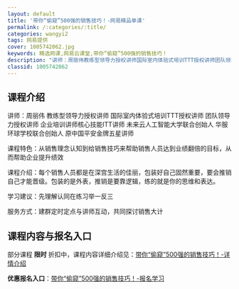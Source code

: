 ```yaml
---
layout: default
title: '带你“偷窥”500强的销售技巧！-网易精品单课'
permalink: /:categories/:title/
categories: wangyi2
tags: 网易提供
cover: 1005742062.jpg
keywords: 精选网课,网易云课堂,带你“偷窥”500强的销售技巧！
description: "讲师：周丽伟教练型领导力授权讲师国际室内体验式培训TTT授权讲师团队领导力授权讲师企业培训讲师核心技能ITT讲师未来云人工智能大学联合创始人华服环球学校联合创始人原中国平安金牌五星讲师课程特"
classid: 1005742062
---
```


## 课程介绍

讲师：周丽伟
教练型领导力授权讲师
国际室内体验式培训TTT授权讲师
团队领导力授权讲师
企业培训讲师核心技能ITT讲师
未来云人工智能大学联合创始人
华服环球学校联合创始人
原中国平安金牌五星讲师

课程特色：从销售理念认知到给销售技巧来帮助销售人员达到业绩翻倍的目标，从而帮助企业提升绩效

课程介绍：每个销售人员都是在深宫生活的佳丽，包装好自己固然重要，要会推销自己才能晋级。包装的是外表，推销是要靠逻辑，练的就是你的思维和表达。

学习建议：先理解认同在练习举一反三

服务方式：建群定时定点与讲师互动，共同探讨销售大计

## 课程内容与报名入口

部分课程 **限时** 折扣中，课程内容详细介绍见：[带你“偷窥”500强的销售技巧！-详情介绍](https://study.163.com/course/introduction/1005742062.htm?share=1&shareId=1025206652&utm_campaign=share&utm_medium=iphoneShare&utm_source=&utm_u=1025206652)

**优惠报名入口**：[带你“偷窥”500强的销售技巧！-报名学习](https://study.163.com/course/introduction/1005742062.htm?share=1&shareId=1025206652&utm_campaign=share&utm_medium=iphoneShare&utm_source=&utm_u=1025206652)


